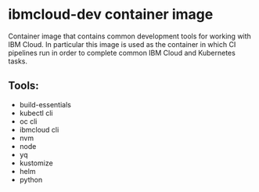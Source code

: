 # ibmcloud-dev container image

Container image that contains common development tools for working with IBM Cloud. In particular this image
is used as the container in which CI pipelines run in order to complete common IBM Cloud and Kubernetes tasks.

## Tools:

- build-essentials
- kubectl cli
- oc cli
- ibmcloud cli
- nvm
- node
- yq
- kustomize
- helm
- python
